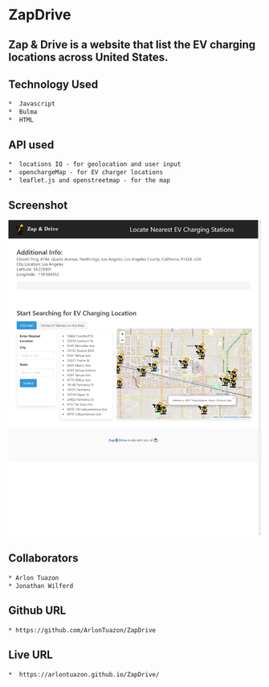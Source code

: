 # ZapDrive

## Zap & Drive is a website that list the EV charging locations across United States.

## Technology Used
    *  Javascript
    *  Bulma
    *  HTML

## API used
    *  locations IQ - for geolocation and user input
    *  openchargeMap - for EV charger locations
    *  leaflet.js and openstreetmap - for the map

## Screenshot

![GitHub Logo](./img/webScreenshot.png)

## Collaborators
    * Arlon Tuazon
    * Jonathan Wilferd

## Github URL
    * https://github.com/ArlonTuazon/ZapDrive

## Live URL
    *  https://arlontuazon.github.io/ZapDrive/ 


